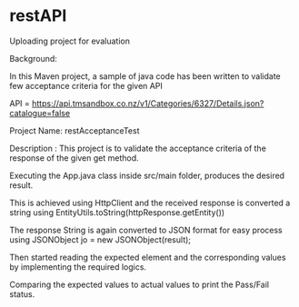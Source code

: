 # restAPI
Uploading project for evaluation

Background:

In this Maven project, a sample of java code has been written to validate few acceptance criteria for the given API

API = https://api.tmsandbox.co.nz/v1/Categories/6327/Details.json?catalogue=false

Project Name: restAcceptanceTest

Description : This project is to validate the acceptance criteria of the response of the given get method.

Executing the App.java class inside src/main folder, produces the desired result.

This is achieved using HttpClient and the received response is converted a string using EntityUtils.toString(httpResponse.getEntity())

The response String is again converted to JSON format for easy process using 
JSONObject jo = new JSONObject(result);

Then started reading the expected element and the corresponding values by implementing the required logics.

Comparing the expected values to actual values to print the Pass/Fail status.
